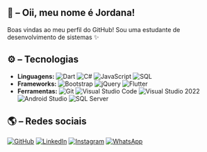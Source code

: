 ## 👋 – Oii, meu nome é Jordana!

Boas vindas ao meu perfil do GitHub! Sou uma estudante de desenvolvimento de sistemas ✨


## ⚙️ – Tecnologias

- **Linguagens:**  ![Dart](https://img.shields.io/badge/Dart-0175C2?style=flat&logo=dart&logoColor=white) ![C#](https://img.shields.io/badge/C%23-68217A?style=flat&logo=csharp&logoColor=white) ![JavaScript](https://img.shields.io/badge/JavaScript-F7DF1E?style=flat&logo=javascript&logoColor=black) ![SQL](https://img.shields.io/badge/SQL-4479A1?style=flat&logo=postgresql&logoColor=white)
- **Frameworks:**  ![Bootstrap](https://img.shields.io/badge/Bootstrap-7952B3?style=flat&logo=bootstrap&logoColor=white) ![jQuery](https://img.shields.io/badge/jQuery-0769AD?style=flat&logo=jquery&logoColor=white) ![Flutter](https://img.shields.io/badge/Flutter-02569B?style=flat&logo=flutter&logoColor=white)
- **Ferramentas:**  ![Git](https://img.shields.io/badge/Git-F05032?style=flat&logo=git&logoColor=white) ![Visual Studio Code](https://img.shields.io/badge/Visual_Studio_Code-007ACC?style=flat&logo=visual-studio-code&logoColor=white) ![Visual Studio 2022](https://img.shields.io/badge/Visual_Studio_2022-5C2D91?style=flat&logo=visual-studio&logoColor=white) ![Android Studio](https://img.shields.io/badge/Android_Studio-3DDC84?style=flat&logo=android-studio&logoColor=white) ![SQL Server](https://img.shields.io/badge/SQL_Server-CC2927?style=flat&logo=microsoft-sql-server&logoColor=white)


## 🌎 – Redes sociais

[![GitHub](https://img.shields.io/badge/GitHub-181717?style=flat&logo=github&logoColor=white)](https://github.com/m0biius2) [![LinkedIn](https://img.shields.io/badge/LinkedIn-0077B5?style=flat&logo=linkedin&logoColor=white)](https://www.linkedin.com/in/jordana-pelis-bb6920268/) [![Instagram](https://img.shields.io/badge/Instagram-E4405F?style=flat&logo=instagram&logoColor=white)](https://www.instagram.com/_jojps) [![WhatsApp](https://img.shields.io/badge/WhatsApp-25D366?style=flat&logo=whatsapp&logoColor=white)](https://wa.me/5516999093881)
